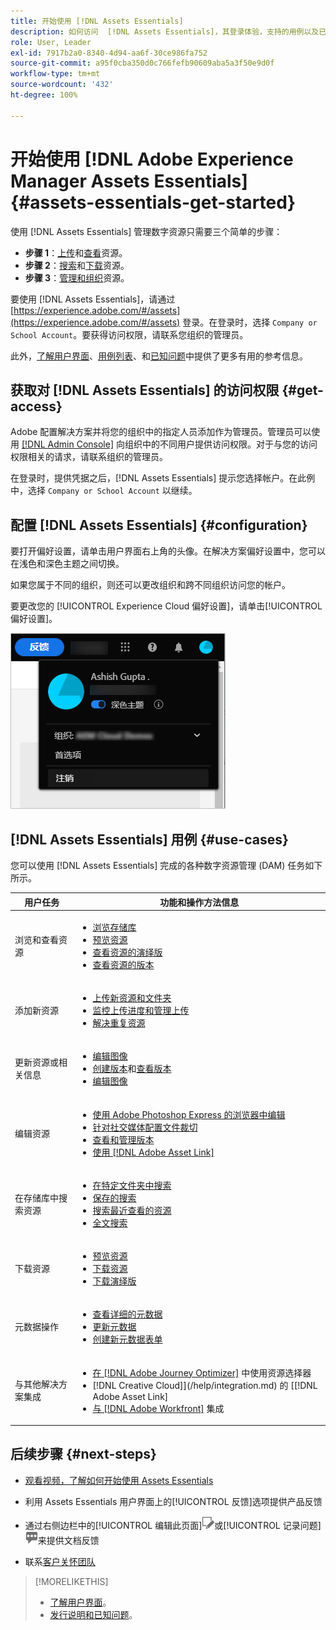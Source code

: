 ```yaml
---
title: 开始使用 [!DNL Assets Essentials]
description: 如何访问  [!DNL Assets Essentials]，其登录体验，支持的用例以及已知问题
role: User, Leader
exl-id: 7917b2a0-8340-4d94-aa6f-30ce986fa752
source-git-commit: a95f0cba350d0c766fefb90609aba5a3f50e9d0f
workflow-type: tm+mt
source-wordcount: '432'
ht-degree: 100%

---
```


# 开始使用 [!DNL Adobe Experience Manager Assets Essentials] {#assets-essentials-get-started}

<!-- TBD: Make links for these steps. -->

使用 [!DNL Assets Essentials] 管理数字资源只需要三个简单的步骤：

* **步骤 1**：[上传](/help/add-delete.md)和[查看](/help/navigate-view.md)资源。
* **步骤 2**：[搜索](/help/search.md)和[下载](/help/manage-organize.md#download)资源。
* **步骤 3**：[管理和组织](/help/manage-organize.md)资源。

要使用 [!DNL Assets Essentials]，请通过 [https://experience.adobe.com/#/assets](https://experience.adobe.com/#/assets) 登录。在登录时，选择 `Company or School Account`。要获得访问权限，请联系您组织的管理员。

此外，[了解用户界面](/help/navigate-view.md)、[用例列表](#use-cases)、<!-- TBD: [supported file types](/help/supported-file-formats.md), -->和[已知问题](/help/release-notes.md#known-issues)中提供了更多有用的参考信息。

## 获取对 [!DNL Assets Essentials] 的访问权限 {#get-access}

Adobe 配置解决方案并将您的组织中的指定人员添加作为管理员。管理员可以使用 [[!DNL Admin Console]](https://helpx.adobe.com/cn/enterprise/using/admin-console.html) 向组织中的不同用户提供访问权限。对于与您的访问权限相关的请求，请联系组织的管理员。

在登录时，提供凭据之后，[!DNL Assets Essentials] 提示您选择帐户。在此例中，选择 `Company or School Account` 以继续。

## 配置 [!DNL Assets Essentials] {#configuration}

要打开偏好设置，请单击用户界面右上角的头像。在解决方案偏好设置中，您可以在浅色和深色主题之间切换。

如果您属于不同的组织，则还可以更改组织和跨不同组织访问您的帐户。

要更改您的 [!UICONTROL Experience Cloud 偏好设置]，请单击[!UICONTROL 偏好设置]。

![切换设色和浅色主题的偏好设置](assets/theme-change.png)

## [!DNL Assets Essentials] 用例 {#use-cases}

您可以使用 [!DNL Assets Essentials] 完成的各种数字资源管理 (DAM) 任务如下所示。

| 用户任务 | 功能和操作方法信息 |
|-----|------|
| 浏览和查看资源 | <ul> <li>[浏览存储库](/help/navigate-view.md#view-assets-and-details) </li> <li> [预览资源](/help/navigate-view.md#preview-assets) <li> [查看资源的演绎版](/help/add-delete.md#renditions) </li> <li>[查看资源的版本](/help/manage-organize.md#view-versions)</li></ul> |
| 添加新资源 | <ul> <li>[上传新资源和文件夹](/help/add-delete.md#add-assets)</li> <li>[监控上传进度和管理上传](/help/add-delete.md#upload-progress)</li> <li>[解决重复资源](/help/add-delete.md#resolve-upload-fails)</li> </ul> |
| 更新资源或相关信息 | <ul> <li>[编辑图像](/help/edit-images.md)</li> <li>[创建版本](/help/manage-organize.md#create-versions)和[查看版本](/help/manage-organize.md#view-versions)</li> <li>[编辑图像](/help/edit-images.md)</li> </ul> |
| 编辑资源 | <ul> <li>[使用 Adobe Photoshop Express 的浏览器中编辑](/help/edit-images.md)</li> <li>[针对社交媒体配置文件裁切](/help/edit-images.md#crop-straighten-images)</li> <li>[查看和管理版本](/help/manage-organize.md#view-versions)</li> <li>[使用 [!DNL Adobe Asset Link]](/help/integration.md#integrations)</ul></ul> |
| 在存储库中搜索资源 | <ul> <li>[在特定文件夹中搜索](/help/search.md#refine-search-results)</li> <li>[保存的搜索](/help/search.md#saved-search)</li> <li>[搜索最近查看的资源](/help/search.md)</li> <li>[全文搜索](/help/search.md) |
| 下载资源 | <ul> <li> [预览资源](/help/navigate-view.md#preview-assets) </li> <li> [下载资源](/help/manage-organize.md#download) <li> [下载演绎版](/help/add-delete.md#renditions) </li></ul> |
| 元数据操作 | <ul> <li>[查看详细的元数据](/help/metadata.md) </li> <li> [更新元数据](/help/metadata.md#update-metadata)</li> <li> [创建新元数据表单](/help/metadata.md#metadata-forms) </li> </ul> |
| 与其他解决方案集成 | <ul> <li>[在  [!DNL Adobe Journey Optimizer]](/help/integration.md) 中使用资源选择器</li> <li> [!DNL Creative Cloud]](/help/integration.md) 的 [[!DNL Adobe Asset Link] </li> <li>[与 [!DNL Adobe Workfront]](/help/integration.md) 集成</li> </ul> |

## 后续步骤 {#next-steps}

* [观看视频，了解如何开始使用 Assets Essentials](https://experienceleague.adobe.com/docs/experience-manager-learn/assets-essentials/getting-started.html)

* 利用 Assets Essentials 用户界面上的[!UICONTROL 反馈]选项提供产品反馈

* 通过右侧边栏中的[!UICONTROL 编辑此页面]![编辑页面](assets/do-not-localize/edit-page.png)或[!UICONTROL 记录问题]![创建 GitHub 问题](assets/do-not-localize/github-issue.png)来提供文档反馈

* 联系[客户关怀团队](https://experienceleague.adobe.com/?support-solution=General#support)


<!--TBD: Merge the below rows in the table when the use cases are documented/available.

| How do I delete assets? | <ul> <li>[Delete assets](/help/manage-organize.md)</li> <li>Recover deleted assets</li> <li>Permanently delete assets</li> </ul> |
| How do I share assets or find shared assets? | <ul> <li>Shared by me</li> <li>Shared with me</li> <li>Share for comments and review</li> <li>Unshare assets</li> </ul> |
| How do I collaborate with others and get my assets reviewed | <ul> <li>Share for review</li> <li>Provide comments. Resolve and filter comments</li> <li>Annotations on images</li> <li>Assign tasks to specific users and prioritize</li> </ul> |

-->

<!-- 

## ![feedback icon](assets/do-not-localize/feedback-icon.png) Provide product feedback {#provide-feedback}

Adobe welcomes feedback about the solution. To provide feedback without even switching your working application, use the [!UICONTROL Feedback] option in the user interface. It also lets you attach files such as screenshots or video recording of an issue.

  ![feedback option in the interface](assets/feedback-panel.png)

To provide feedback for documentation, click [!UICONTROL Edit this page] ![edit the page](assets/do-not-localize/edit-page.png) or [!UICONTROL Log an issue] ![create a GitHub issue](assets/do-not-localize/github-issue.png) from the right sidebar. You can do one of the following: 

* Make the content updates and submit a GitHub pull request.
* Create an issue or ticket in GitHub. Retain the automatically populated article name when creating an issue.

-->

>[!MORELIKETHIS]
>
>* [了解用户界面](/help/navigate-view.md)。
>* [发行说明和已知问题](/help/release-notes.md)。


<!-- TBD: 
>* [Supported file types](/help/supported-file-formats.md).
-->

